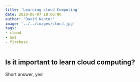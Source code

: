 ```yaml
---
title: 'Learning cloud Computing'
date: 2020-06-07 18:00:00
author: 'David Kantor'
image: '../../images/cloud.jpg'
tags:
- cloud
- aws
- firebase
---
```


## Is it important to learn cloud computing?
Short answer, yes!